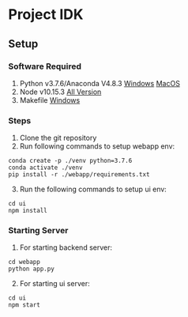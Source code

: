 # Project IDK

## Setup

### Software Required
1. Python v3.7.6/Anaconda V4.8.3 [Windows](https://repo.anaconda.com/archive/Anaconda3-2020.02-Windows-x86_64.exe) [MacOS](https://repo.anaconda.com/archive/Anaconda3-2020.02-MacOSX-x86_64.pkg)
2. Node v10.15.3 [All Version](https://nodejs.org/dist/v10.15.3/) 
3. Makefile [Windows](https://sourceforge.net/projects/gnuwin32/) 

### Steps
1. Clone the git repository
2. Run following commands to setup webapp env:
```
conda create -p ./venv python=3.7.6
conda activate ./venv
pip install -r ./webapp/requirements.txt
```
3. Run the following commands to setup ui env:
```
cd ui
npm install
```

### Starting Server

1. For starting backend server:
```
cd webapp
python app.py
```
2. For starting ui server:
```
cd ui
npm start
```
